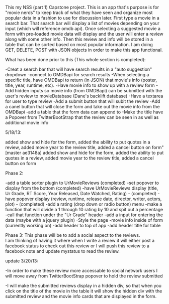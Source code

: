 This my NSS (part 1) Capstone project. This is an app that's purpose is for "movie nerds" to keep track of what they have seen and organize most popular data in a fashion to use for discussion later. First type a movie in a search bar. That search bar will display a list of movies depending on your input (which will reference omdb api). Once selecting a suggested movie a form with pre-loaded movie data will display and the user will enter a review along with some other info. Then this review and info will be stored in a table that can be sorted based on most popular information. I am doing GET, DELETE, POST with JSON objects in order to make this app functional.

What has been done prior to this (This whole section is completed):

-Creat a search bar that will have search results in a "auto suggestion" dropdown
	-connect to OMDBapi for search results
-When selecting a specific title, have OMDBapi to return (in JSON) that movie's info (poster, title, year, runtime, etc). 
-Have movie info to show up with a review form
-Add hidden inputs so movie info (from OMDBapi) can be submitted with the user's review to movieDatabase (Dane's backlift
database)
-Have a textarea for user to type review
-Add a submit button that will subit the review
-Add a canel button that will close the form and take out the movie info from the OMDBapi
-add a table that the form data can append to
-Make the title have a Popover from TwitterBootStrap that the review can be seen in as well as additional movie info


5/18/13:

added show and hide for the form, added the ability to put quotes in a review, added movie year to the review title, added a cancel button on form"
[master ae3148a] added show and hide for the form, added the ability to put quotes in a review, added movie year to the review title, added a cancel button on form

Phase 2:

-add a table sorter plugin to UrMovieReviews (completed)
-set popover to display from the bottom (completed)
-have UrMovieReviews display (title, Ur Grade, RT Score, Year Released, Date Watched, Rating) - (completed)
-have popover display (review, runtime, release date, director, writer, actors, plot) - (completed)
-add a rating (drop down or radio button) menu
	-make a function that will divide a 1 through 10 rating by 10 and spit out a percentage
	-call that function under the "Ur Grade" header
-add a input for entering the data (maybe with a jquery plugin)
-Style the page
	-movie info inside of form (currently working on)
	-add header to top of app
	-add header title for table



Phase 3: 
This phase will be to add a social aspect to the reviews.  
I am thinking of having it where when I write a review it will either post a facebook status to check out this 
review or I will push this review to a facebook note and update mystatus to read the review.

update 3/20/13:

-In order to make these review more accessable to social network users I will move away from TwitterBootStrap popover to 
hold the review submitted

-I will make the submitted reviews display in a hidden div, so that when you click on the title of the movie in the table
it will show the hidden div with the submitted review and the movie info cards that are displayed in the form.


	


